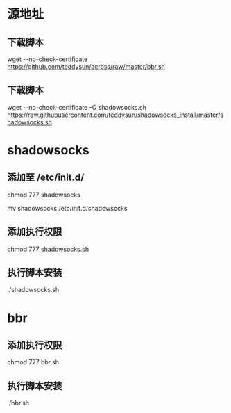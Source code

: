 

# 源地址

## 下载脚本
wget --no-check-certificate https://github.com/teddysun/across/raw/master/bbr.sh
## 下载脚本
wget --no-check-certificate -O shadowsocks.sh https://raw.githubusercontent.com/teddysun/shadowsocks_install/master/shadowsocks.sh

# shadowsocks

## 添加至 /etc/init.d/
chmod 777 shadowsocks

mv shadowsocks /etc/init.d/shadowsocks

## 添加执行权限
chmod 777 shadowsocks.sh
## 执行脚本安装
./shadowsocks.sh

# bbr
## 添加执行权限
chmod 777 bbr.sh
## 执行脚本安装
./bbr.sh

